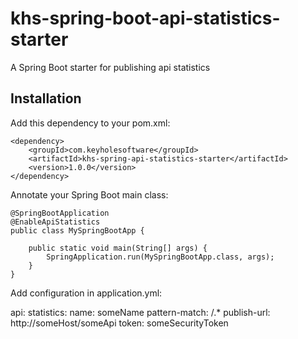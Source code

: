 # khs-spring-boot-api-statistics-starter
A Spring Boot starter for publishing api statistics

Installation
------------
Add this dependency to your pom.xml:

	<dependency>
		<groupId>com.keyholesoftware</groupId>
		<artifactId>khs-spring-api-statistics-starter</artifactId>
		<version>1.0.0</version>
	</dependency>	

Annotate your Spring Boot main class:

	@SpringBootApplication
	@EnableApiStatistics
	public class MySpringBootApp {

		public static void main(String[] args) {
			SpringApplication.run(MySpringBootApp.class, args);
		}
	}

Add configuration in application.yml:

api:
  statistics:
    name: someName
    pattern-match: /.*
    publish-url: http://someHost/someApi
    token: someSecurityToken